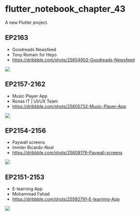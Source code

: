 # flutter_notebook_chapter_43

A new Flutter project.


## EP2163

- Goodreads Newsfeed
- Tony Romain for Heyo
- https://dribbble.com/shots/25654902-Goodreads-Newsfeed

<img src="https://cdn.dribbble.com/userupload/24330976/file/original-5f8ff68a99005f4d997b080c033959b5.png?resize=2400x1800&vertical=center"/>



## EP2157-2162

- Music Player App
- Ronas IT | UI/UX Team
- https://dribbble.com/shots/25605732-Music-Player-App

<img src="https://cdn.dribbble.com/userupload/24330976/file/original-5f8ff68a99005f4d997b080c033959b5.png?resize=2400x1800&vertical=center"/>


## EP2154-2156

- Paywall screens
- Immler Ricardo-Noel
- https://dribbble.com/shots/25609179-Paywall-screens

<img src="https://cdn.dribbble.com/userupload/24534908/file/original-3735c81c1b16fdc4127385a9d237ddb8.png?resize=1905x1429&vertical=center"/>

## EP2151-2153

- E-learning App
- Mohammad Fahad
- https://dribbble.com/shots/25592791-E-learning-App

<img src="https://cdn.dribbble.com/userupload/21858416/file/original-af0054f85d6b3a83fd1b348b82b23a03.jpg?resize=1905x1429&vertical=center"/>
